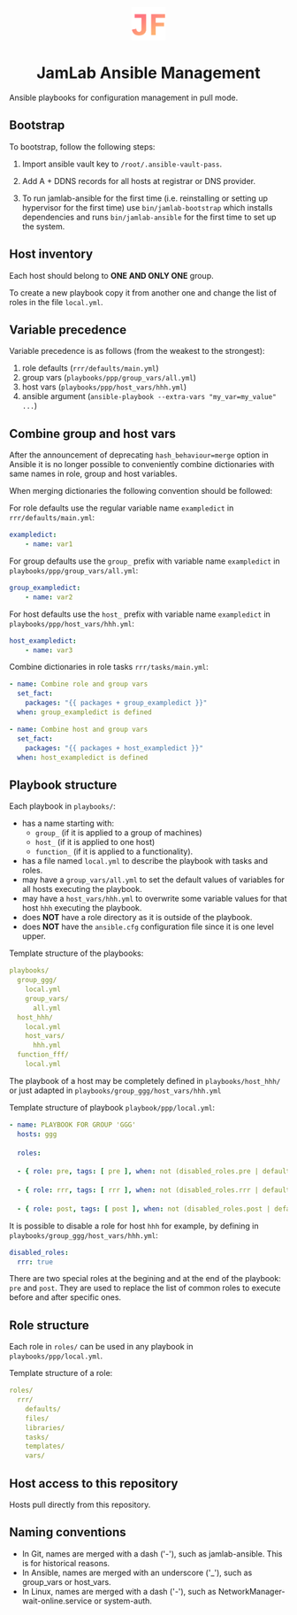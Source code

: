 <p align="center">
  <a href="https://jamfox.dev">
    <img alt="JF" src="https://raw.githubusercontent.com/JamFox/JamFox/main/images/icon.png" width="60" />
  </a>
</p>
<h1 align="center">
JamLab Ansible Management
</h1>

Ansible playbooks for configuration management in pull mode.

## Bootstrap

To bootstrap, follow the following steps:

1. Import ansible vault key to `/root/.ansible-vault-pass`.

2. Add A + DDNS records for all hosts at registrar or DNS provider. 

3. To run jamlab-ansible for the first time (i.e. reinstalling or setting up hypervisor for the first time) use `bin/jamlab-bootstrap` which installs dependencies and runs `bin/jamlab-ansible` for the first time to set up the system.

## Host inventory

Each host should belong to **ONE AND ONLY ONE** group.

To create a new playbook copy it from another one and change the list of roles in the file `local.yml`.

## Variable precedence

Variable precedence is as follows (from the weakest to the strongest):
1. role defaults (`rrr/defaults/main.yml`)
2. group vars (`playbooks/ppp/group_vars/all.yml`)
3. host vars (`playbooks/ppp/host_vars/hhh.yml`)
4. ansible argument (`ansible-playbook --extra-vars "my_var=my_value" ...`)

## Combine group and host vars

After the announcement of deprecating `hash_behaviour=merge` option in Ansible it is no longer possible to conveniently combine dictionaries with same names in role, group and host variables. 

When merging dictionaries the following convention should be followed:

For role defaults use the regular variable name `exampledict` in `rrr/defaults/main.yml`:
```yml
exampledict:
    - name: var1
```

For group defaults use the `group_` prefix with variable name `exampledict` in `playbooks/ppp/group_vars/all.yml`:
```yml
group_exampledict:
    - name: var2
```

For host defaults use the `host_` prefix with variable name `exampledict` in `playbooks/ppp/host_vars/hhh.yml`:
```yml
host_exampledict:
    - name: var3
```

Combine dictionaries in role tasks `rrr/tasks/main.yml`:
```yml
- name: Combine role and group vars
  set_fact:
    packages: "{{ packages + group_exampledict }}"
  when: group_exampledict is defined
```

```yml
- name: Combine host and group vars
  set_fact:
    packages: "{{ packages + host_exampledict }}"
  when: host_exampledict is defined
```

## Playbook structure

Each playbook in `playbooks/`:
- has a name starting with:
  - `group_` (if it is applied to a group of machines)
  - `host_` (if it is applied to one host)
  - `function_` (if it is applied to a functionality).
- has a file named `local.yml` to describe the playbook with tasks and roles.
- may have a `group_vars/all.yml` to set the default values of variables for all hosts executing the playbook.
- may have a `host_vars/hhh.yml` to overwrite some variable values for that host `hhh` executing the playbook.
- does **NOT** have a role directory as it is outside of the playbook.
- does **NOT** have the `ansible.cfg` configuration file since it is one level upper.

Template structure of the playbooks:
```yml
playbooks/
  group_ggg/
    local.yml
    group_vars/
      all.yml
  host_hhh/
    local.yml
    host_vars/
      hhh.yml
  function_fff/
    local.yml
```
The playbook of a host may be completely defined in `playbooks/host_hhh/` or just adapted in `playbooks/group_ggg/host_vars/hhh.yml`

Template structure of playbook `playbook/ppp/local.yml`:

```yml
- name: PLAYBOOK FOR GROUP 'GGG'
  hosts: ggg

  roles:

  - { role: pre, tags: [ pre ], when: not (disabled_roles.pre | default(false)) }

  - { role: rrr, tags: [ rrr ], when: not (disabled_roles.rrr | default(false)) }

  - { role: post, tags: [ post ], when: not (disabled_roles.post | default(false)) }
```
It is possible to disable a role for  host `hhh` for example, by defining in `playbooks/group_ggg/host_vars/hhh.yml`:
```yml
disabled_roles:
  rrr: true
```
There are two special roles at the begining and at the end of the playbook: `pre` and `post`.
They are used to replace the list of common roles to execute before and after specific ones.

## Role structure

Each role in `roles/` can be used in any playbook in `playbooks/ppp/local.yml`.

Template structure of a role:

```yml
roles/
  rrr/
    defaults/
    files/
    libraries/
    tasks/
    templates/
    vars/
```

## Host access to this repository

Hosts pull directly from this repository.

## Naming conventions

- In Git, names are merged with a dash ('-'), such as jamlab-ansible. This is for historical reasons.
- In Ansible, names are merged with an underscore ('_'), such as group_vars or host_vars.
- In Linux, names are merged with a dash ('-'), such as NetworkManager-wait-online.service or system-auth.
